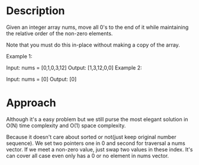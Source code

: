 # Description
Given an integer array nums, move all 0's to the end of it while maintaining the relative order of the non-zero elements.

Note that you must do this in-place without making a copy of the array.

 

Example 1:

Input: nums = [0,1,0,3,12]
Output: [1,3,12,0,0]
Example 2:

Input: nums = [0]
Output: [0]

# Approach

Although it's a easy problem but we still purse the most elegant solution in O(N) time complexity and O(1) space complexity.

Because it doesn't care about sorted or not(just keep original number sequence). We set two pointers one in 0 and second for traversal a nums vector. If we meet a non-zero value, just swap two values in these index. It's can cover all case even only has a 0 or no element in nums vector.

